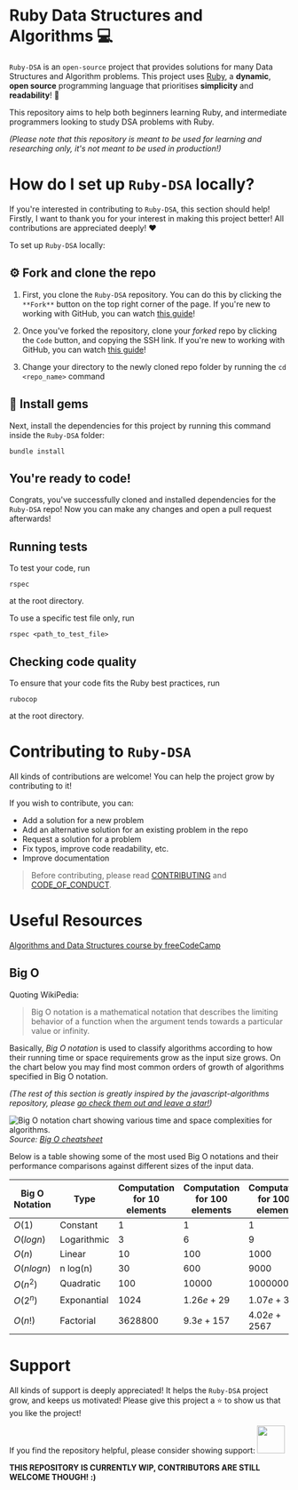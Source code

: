 
# Ruby Data Structures and Algorithms 💻
`Ruby-DSA` is an `open-source` project that provides solutions for many Data Structures and Algorithm problems. This project uses [Ruby](https://www.ruby-lang.org/en/), a **dynamic**, **open source** programming language that prioritises **simplicity** and **readability**! 🚀

This repository aims to help both beginners learning Ruby, and intermediate programmers looking to study DSA problems with Ruby.

*(Please note that this repository is meant to be used for learning and researching only, it's not meant to be used in production!)*

# How do I set up `Ruby-DSA` locally?
If you're interested in contributing to `Ruby-DSA`, this section should help!
Firstly, I want to thank you for your interest in making this project better! All contributions are appreciated deeply! ❤️

To set up `Ruby-DSA` locally:

## ⚙️ Fork and clone the repo
1. First, you clone the `Ruby-DSA` repository. You can do this by clicking the `**Fork**` button on the top right corner of the page. If you're new to working with GitHub, you can watch [this guide](https://youtu.be/f5grYMXbAV0)!

2. Once you've forked the repository, clone your *forked* repo by clicking the `Code` button, and copying the SSH link. If you're new to working with GitHub, you can watch [this guide](https://youtu.be/CKcqniGu3tA)!

3. Change your directory to the newly cloned repo folder by running the `cd <repo_name>` command 

## 💎 Install gems
Next, install the dependencies for this project by running this command inside the `Ruby-DSA` folder:

```
bundle install
```
## You're ready to code!
Congrats, you've successfully cloned and installed dependencies for the `Ruby-DSA` repo! Now you can make any changes and open a pull request afterwards!

## Running tests
To test your code, run

```
rspec
```
at the root directory.

To use a specific test file only, run

```
rspec <path_to_test_file>
```
## Checking code quality
To ensure that your code fits the Ruby best practices, run

```
rubocop
```
at the root directory.

# Contributing to `Ruby-DSA`
All kinds of contributions are welcome! You can help the project grow by contributing to it!

If you wish to contribute, you can:
* Add a solution for a new problem
* Add an alternative solution for an existing problem in the repo
* Request a solution for a problem
* Fix typos, improve code readability, etc.
* Improve documentation

> Before contributing, please read [CONTRIBUTING](https://github.com/erayalkis/Ruby-DSA/blob/main/CONTRIBUTING.md) and [CODE_OF_CONDUCT](https://github.com/erayalkis/Ruby-DSA/blob/main/CODE_OF_CONDUCT.md).

# Useful Resources

[Algorithms and Data Structures course by freeCodeCamp](https://youtu.be/8hly31xKli0)

## Big O

Quoting WikiPedia:

>Big O notation is a mathematical notation that describes the limiting behavior of a function when the argument tends towards a particular value or infinity. 

Basically, *Big O notation* is used to classify algorithms according to how their running time or space requirements grow as the input size grows. On the chart below you may find most common orders of growth of algorithms specified in Big O notation.

*(The rest of this section is greatly inspired by the javascript-algorithms repository, please [go check them out and leave a star!](https://github.com/trekhleb/javascript-algorithms))*

![Big O notation chart showing various time and space complexities for algorithms.](https://miro.medium.com/max/1200/1*5ZLci3SuR0zM_QlZOADv8Q.jpeg)
*Source: [Big O cheatsheet](https://www.bigocheatsheet.com/)*

Below is a table showing some of the most used Big O notations and their performance comparisons against different sizes of the input data.

| Big O Notation | Type | Computation for 10 elements | Computation for 100 elements | Computation for 1000 elements |
| -------------- | ---- | --------------------------- | ---------------------------- | ----------------------------- |
| $O(1)$ | Constant | 1 | 1 | 1 | 
| $O(log n)$ | Logarithmic | 3 | 6 | 9 |
| $O(n)$ | Linear | 10 | 100 | 1000 |
| $O(n log n)$ | n log(n) | 30 | 600 | 9000 |
| $O(n^2)$ | Quadratic | 100 | 10000 | 1000000 |
| $O(2^n)$ | Exponantial | 1024 | $1.26e+29$ | $1.07e+301$  |
| $O(n!)$ | Factorial | 3628800 | $9.3e+157$ | $4.02e+2567$ |


# Support

All kinds of support is deeply appreciated! It helps the `Ruby-DSA` project grow, and keeps us motivated! Please give this project a ⭐ to show us that you like the project!

If you find the repository helpful, please consider showing support:
<a href="https://www.buymeacoffee.com/erayalkis">
    <img src="https://cdn.buymeacoffee.com/buttons/v2/default-yellow.png" height="50px">
</a>

**THIS REPOSITORY IS CURRENTLY WIP, CONTRIBUTORS ARE STILL WELCOME THOUGH! :)**
